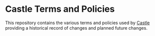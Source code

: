 Castle Terms and Policies
=========================

This repository contains the various terms and policies used by [Castle](https://castle.io) providing a historical record of changes and planned future changes.
